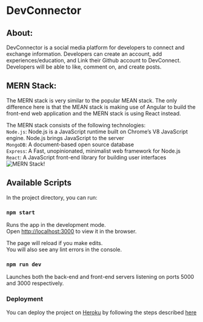 # DevConnector

## About:
DevConnector is a social media platform for developers to connect and exchange information.
Developers can create an account, add experiences/education, and Link their Github account to DevConnect.
Developers will be able to like, comment on, and create posts.

## MERN Stack:
The MERN stack is very similar to the popular MEAN stack. The only difference here is that the MEAN stack is making use of Angular to build the front-end web application and the MERN stack is using React instead.

The MERN stack consists of the following technologies:<br />
`Node.js`: Node.js is a JavaScript runtime built on Chrome’s V8 JavaScript engine. Node.js brings JavaScript to the server<br />
`MongoDB`: A document-based open source database<br />
`Express`: A Fast, unopinionated, minimalist web framework for Node.js<br />
`React`: A JavaScript front-end library for building user interfaces<br />
![MERN Stack!](https://codingthesmartway.com/wp-content/uploads/2019/01/mern_logo.png)


## Available Scripts

In the project directory, you can run:

### `npm start`

Runs the app in the development mode.<br />
Open [http://localhost:3000](http://localhost:3000) to view it in the browser.

The page will reload if you make edits.<br />
You will also see any lint errors in the console.

### `npm run dev`

Launches both the back-end and front-end servers listening on ports 5000 and 3000 respectively.


### Deployment

You can deploy the project on [Heroku](https://www.heroku.com/)
by following the steps described [here](https://devcenter.heroku.com/articles/git)
